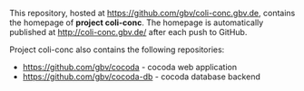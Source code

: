 This repository, hosted at <https://github.com/gbv/coli-conc.gbv.de>, contains
the homepage of **project coli-conc**. The homepage is automatically published
at <http://coli-conc.gbv.de/> after each push to GitHub.

Project coli-conc also contains the following repositories:

* <https://github.com/gbv/cocoda> - cocoda web application
* <https://github.com/gbv/cocoda-db> - cocoda database backend
